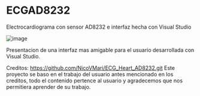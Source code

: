 # ECGAD8232
Electrocardiograma con sensor AD8232 e interfaz hecha con Visual Studio

![image](https://github.com/GaLGoZo/ECGAD8232/assets/105876146/93a61445-a530-4e0f-8e4c-0cf57d78dac5)

Presentacion de una interfaz mas amigable para el usuario desarrollada con Visual Studio.

Creditos: https://github.com/NicoVMari/ECG_Heart_AD8232.git 
Este proyecto se baso en el trabajo del usuario antes mencionado en los creditos, todo el contenido pertence al usuario y agradecemos que nos permitiera aprender de su trabajo.
